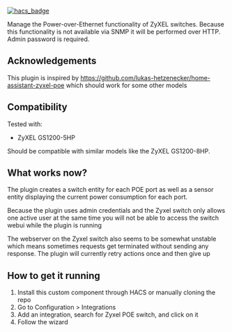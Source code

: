 [![hacs_badge](https://img.shields.io/badge/HACS-Default-41BDF5.svg?style=for-the-badge)](https://github.com/hacs/integration)

Manage the Power-over-Ethernet functionality of ZyXEL switches.
Because this functionality is not available via SNMP it will be performed over HTTP. Admin password is required.

## Acknowledgements

This plugin is inspired by https://github.com/lukas-hetzenecker/home-assistant-zyxel-poe which should work for some other models

## Compatibility

Tested with: 

- ZyXEL GS1200-5HP

Should be compatible with similar models like the ZyXEL GS1200-8HP.

## What works now?

The plugin creates a switch entity for each POE port as well as a sensor entity displaying the current power consumption for each port.

Because the plugin uses admin credentials and the Zyxel switch only allows one active user at the same time you will not be able to access the switch webui while the plugin is running

The webserver on the Zyxel switch also seems to be somewhat unstable which means sometimes requests get terminated without sending any response. The plugin will currently retry actions once and then give up

## How to get it running

1. Install this custom component through HACS or manually cloning the repo
2. Go to Configuration > Integrations
3. Add an integration, search for Zyxel POE switch, and click on it
4. Follow the wizard
